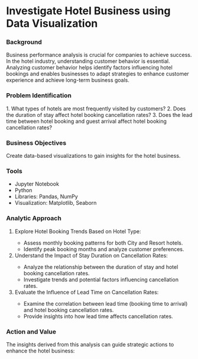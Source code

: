 <h1>Investigate Hotel Business using Data Visualization</h1>
<h3>Background</h3>
Business performance analysis is crucial for companies to achieve success. In the hotel industry, understanding customer behavior is essential. Analyzing customer behavior helps identify factors influencing hotel bookings and enables businesses to adapt strategies to enhance customer experience and achieve long-term business goals.
<p> </p>
<h3>Problem Identification</h3>
1. What types of hotels are most frequently visited by customers?
2. Does the duration of stay affect hotel booking cancellation rates?
3. Does the lead time between hotel booking and guest arrival affect hotel booking cancellation rates?
<p> </p>
<h3>Business Objectives</h3>
Create data-based visualizations to gain insights for the hotel business.
<p> </p>
<h3>Tools</h3>
<ul>
<li>Jupyter Notebook</li>
<li>Python</li>
<li>Libraries: Pandas, NumPy</li>
<li>Visualization: Matplotlib, Seaborn</li>
</ul>
<p> </p>
<h3>Analytic Approach</h3>
<ol>
<li>Explore Hotel Booking Trends Based on Hotel Type:</li>
<ul>
<li>Assess monthly booking patterns for both City and Resort hotels.</li>
<li>Identify peak booking months and analyze customer preferences.</li>
</ul>

<li>Understand the Impact of Stay Duration on Cancellation Rates:</li>
<ul>
<li>Analyze the relationship between the duration of stay and hotel booking cancellation rates.</li>
<li>Investigate trends and potential factors influencing cancellation rates.</li>
</ul>

<li>Evaluate the Influence of Lead Time on Cancellation Rates:</li>
<ul>
<li>Examine the correlation between lead time (booking time to arrival) and hotel booking cancellation rates.</li>
<li>Provide insights into how lead time affects cancellation rates.</li>
</ul>
</ol>
<p> </p>
<h3>Action and Value</h3>
The insights derived from this analysis can guide strategic actions to enhance the hotel business:
